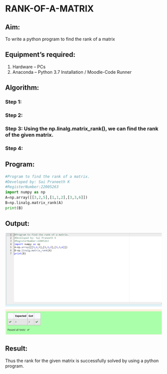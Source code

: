 # RANK-OF-A-MATRIX
## Aim:
To write a python program to find the rank of a matrix
## Equipment’s required:
1. 	Hardware – PCs
2. 	Anaconda – Python 3.7 Installation / Moodle-Code Runner
## Algorithm:
### Step 1: 
### Step 2: 
### Step 3: Using the np.linalg.matrix_rank(), we can find the rank of the given matrix.
### Step 4: 
## Program:
```python
#Program to find the rank of a matrix.
#Developed by: Sai Praneeth K
#RegisterNumber:22005263
import numpy as np
A=np.array([[3,2,5],[1,1,2],[3,3,6]])
B=np.linalg.matrix_rank(A)
print(B) 
```
## Output:
![model](/sai%20praneeth(rank%20of%20a%20matrix).png)
## Result:
Thus the rank for the given matrix is successfully solved by  using a python program.

